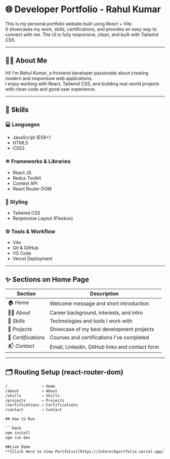 # 🌐 Developer Portfolio - Rahul Kumar

This is my personal portfolio website built using *React + Vite*.  
It showcases my work, skills, certifications, and provides an easy way to connect with me. The UI is fully responsive, clean, and built with *Tailwind CSS*.

---

## 👨‍💻 About Me

Hi! I'm *Rahul Kumar*, a frontend developer passionate about creating modern and responsive web applications.  
I enjoy working with React, Tailwind CSS, and building real-world projects with clean code and good user experience.

---

## 🧠 Skills

### 💻 Languages  
- JavaScript (ES6+)  
- HTML5  
- CSS3  

### ⚛ Frameworks & Libraries  
- React JS  
- Redux Toolkit  
- Context API  
- React Router DOM  

### 🎨 Styling  
- Tailwind CSS   
- Responsive Layout (Flexbox)

### ⚙ Tools & Workflow  
- Vite  
- Git & GitHub  
- VS Code    
- Vercel Deployment  


---

## ✨ Sections on Home Page

| Section            | Description                                      |
|--------------------|--------------------------------------------------|
| 🏠 *Home*         | Welcome message and short introduction           |
| 👨‍💻 *About*        | Career background, interests, and intro          |
| 🧠 *Skills*        | Technologies and tools I work with              |
| 🧩 *Projects*      | Showcase of my best development projects        |
| 📜 *Certifications*| Courses and certifications I’ve completed       |
| 📬 *Contact*       | Email, LinkedIn, GitHub links and contact form  |

---

## 🗂 Routing Setup (react-router-dom)

```txt
/               → Home  
/about          → About  
/skills         → Skills  
/projects       → Projects  
/certifications → Certifications  
/contact        → Contact

## How to Run

```bash
npm install
npm run dev

##Live Demo
**[Click Here to View Portfolio](https://internrkportfolio.vercel.app/)**
